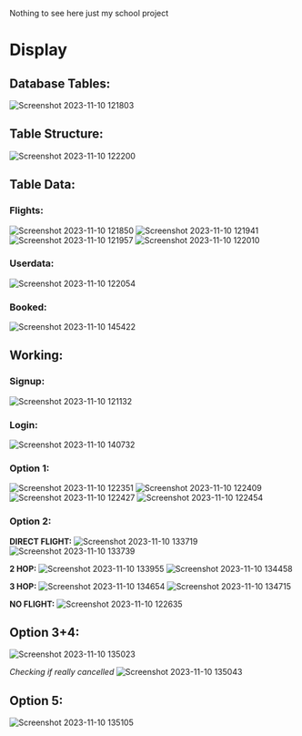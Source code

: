 Nothing to see here
just my school project

# Display

## Database Tables:
![Screenshot 2023-11-10 121803](https://github.com/Quantum-Codes/flight-booking-system/assets/87054411/c507741d-d69e-4313-8f92-36c96772755b)

## Table Structure:
![Screenshot 2023-11-10 122200](https://github.com/Quantum-Codes/flight-booking-system/assets/87054411/e33ac59a-f281-4646-b5cb-7c5e1b3eeb08)

## Table Data:
### Flights:
![Screenshot 2023-11-10 121850](https://github.com/Quantum-Codes/flight-booking-system/assets/87054411/d60f244b-f2a8-46c5-9e8a-266d75f699be)
![Screenshot 2023-11-10 121941](https://github.com/Quantum-Codes/flight-booking-system/assets/87054411/9e44db02-bdcb-48eb-b734-bf2a7af97c4d)
![Screenshot 2023-11-10 121957](https://github.com/Quantum-Codes/flight-booking-system/assets/87054411/b2582575-30ab-4cf4-8c77-1bd66b592c9c)
![Screenshot 2023-11-10 122010](https://github.com/Quantum-Codes/flight-booking-system/assets/87054411/9bba60a4-709e-42dc-94f5-ab4b32169824)

### Userdata:
![Screenshot 2023-11-10 122054](https://github.com/Quantum-Codes/flight-booking-system/assets/87054411/88619fe8-21ac-4121-8fce-d1574685b386)

### Booked:
![Screenshot 2023-11-10 145422](https://github.com/Quantum-Codes/flight-booking-system/assets/87054411/ae63f3b1-5a36-45b7-a7c0-8d1f955e4b54)

## Working:

### Signup:
![Screenshot 2023-11-10 121132](https://github.com/Quantum-Codes/flight-booking-system/assets/87054411/8023a82c-3b65-4d74-baf2-5a6f9e9991a4)

### Login:
![Screenshot 2023-11-10 140732](https://github.com/Quantum-Codes/flight-booking-system/assets/87054411/7f6f8106-3221-46c5-b22f-036b66f768f1)

### Option 1:
![Screenshot 2023-11-10 122351](https://github.com/Quantum-Codes/flight-booking-system/assets/87054411/41ac7de4-2418-4f62-ac24-313b57fd6278)
![Screenshot 2023-11-10 122409](https://github.com/Quantum-Codes/flight-booking-system/assets/87054411/30b87254-b717-41d6-811b-f8c5caa4cd5f)
![Screenshot 2023-11-10 122427](https://github.com/Quantum-Codes/flight-booking-system/assets/87054411/f936299f-59f8-4c4e-87d1-358632175ed7)
![Screenshot 2023-11-10 122454](https://github.com/Quantum-Codes/flight-booking-system/assets/87054411/8b9c2d65-0997-490f-bc95-82f0e5b6d10a)

### Option 2:

  **DIRECT FLIGHT:**
![Screenshot 2023-11-10 133719](https://github.com/Quantum-Codes/flight-booking-system/assets/87054411/35719c34-84cd-4fc3-b5a8-7ca3986705c3)
![Screenshot 2023-11-10 133739](https://github.com/Quantum-Codes/flight-booking-system/assets/87054411/dc0ee4c0-bdc6-43d4-b52c-784cadf66479)

  **2 HOP:**
![Screenshot 2023-11-10 133955](https://github.com/Quantum-Codes/flight-booking-system/assets/87054411/adbfad97-6fc3-403c-8fa0-bcada2478f8f)
![Screenshot 2023-11-10 134458](https://github.com/Quantum-Codes/flight-booking-system/assets/87054411/96faf0f7-3ba0-4703-930d-367e459a920f)

  **3 HOP:**
![Screenshot 2023-11-10 134654](https://github.com/Quantum-Codes/flight-booking-system/assets/87054411/aba9b324-1690-49b2-9270-f76c7521fa20)
![Screenshot 2023-11-10 134715](https://github.com/Quantum-Codes/flight-booking-system/assets/87054411/8e507e1c-4f5e-44b3-99d2-88d15ecd73e0)

  **NO FLIGHT:**
  ![Screenshot 2023-11-10 122635](https://github.com/Quantum-Codes/flight-booking-system/assets/87054411/ba7fd038-3310-44d3-96b1-6780d8c7e85f)


## Option 3+4:
![Screenshot 2023-11-10 135023](https://github.com/Quantum-Codes/flight-booking-system/assets/87054411/0ca1f4df-8f1e-4f16-925a-27bf60727f5b)

*Checking if really cancelled*
![Screenshot 2023-11-10 135043](https://github.com/Quantum-Codes/flight-booking-system/assets/87054411/3dd59ca9-f1fb-4932-b630-dd01208a12a8)

## Option 5:
![Screenshot 2023-11-10 135105](https://github.com/Quantum-Codes/flight-booking-system/assets/87054411/3baebdba-b89b-460b-b576-8e36db901045)



